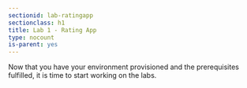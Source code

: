 ```yaml
---
sectionid: lab-ratingapp
sectionclass: h1
title: Lab 1 - Rating App
type: nocount
is-parent: yes
---
```


Now that you have your environment provisioned and the prerequisites fulfilled, it is time to start working on the labs.